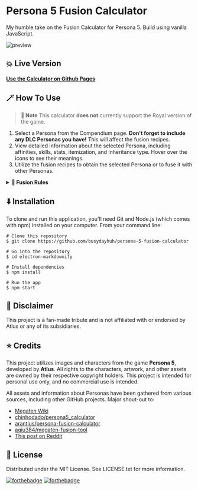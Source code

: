 # Persona 5 Fusion Calculator

My humble take on the Fusion Calculator for Persona 5. Build using vanilla JavaScript.

![preview](https://github.com/user-attachments/assets/fed81ada-f23a-4d56-bb10-5de6210e8fc9)

## 💥 Live Version
#### [Use the Calculator on Github Pages](https://busydayhuh.github.io/persona-5-fusion-calculator/) 

## 🪄 How To Use
> **📍 Note**
> This calculator **does not** currently support the Royal version of the game.

1. Select a Persona from the Compendium page. **Don't forget to include any DLC Personas you have!** This will affect the fusion recipes.
2. View detailed information about the selected Persona, including affinities, skills, stats, itemization, and inheritance type. Hover over the icons to see their meanings.
3. Utilize the fusion recipes to obtain the selected Persona or to fuse it with other Personas.

<details>
<summary><strong>🧐 Fusion Rules</strong></summary>

### Standard fusion
The Persona you receive is determined by the average level of the fusion materials, divided by two, and then rounded up to find the first available Persona in the list. For example, fusing a Level 10 and a Level 12 Persona will attempt to yield a Level 11 Persona of a specific Arcana. If a Level 11 Persona is not available, the calculator will continue to search for the next _higher_ level option within that Arcana.  
  
> **((DEFAULT LVL A + DEFAULT LVL B) / 2 ) + 1 or 0.5 = RESULTING PERSONA LEVEL**

### Fusing two Personas of the same Arcana
When fusing two Personas of the same Arcana, the result will always be another Persona of that same Arcana. This is the only scenario in which the resulting Persona could match one of the fused Personas, but this is not allowed. Instead, the outcome will be the next _lowest_ Persona within that Arcana. If no lower-level Personas exist in that Arcana, the fusion will not be possible.

### Fusion with Gem Persona (Treasure Demon)
> Gem Personas are marked with the `GEM` badge in the list.

Gem Personas have unique fusion rules. They only accept specific ingredients, and the resulting Persona is influenced by the level of the non-Gem Persona ingredient. For instance, fusing Messiah Picaro with Stone of Scone will yield Satan **only if** Messiah Picaro is between levels 90 and 91.

**Fusing with a Treasure Demon results in a Persona that is 1 or 2 ranks higher or lower within that Persona's Arcana.** The direction (up or down) and the number of ranks depend on the specific combination of the Gem Persona and the Arcana used.

> All recipes involving Gem Personas in this calculator utilize base levels for the second ingredient. Your results in the game may vary.

### Special Recepies
> Personas with special recipes are marked with the `SPECIAL` badge in the list.

Special fusion follows a unique formula that does not adhere to the conventional class-based fusion chart. Instead, it relies on a specific fusion list that cannot be altered. You can view this specific list on the page of the desired Persona.

</details>

## ⬇️ Installation
To clone and run this application, you'll need Git and Node.js (which comes with npm) installed on your computer. From your command line:
```
# Clone this repository
$ git clone https://github.com/busydayhuh/persona-5-fusion-calculator

# Go into the repository
$ cd electron-markdownify

# Install dependencies
$ npm install

# Run the app
$ npm start
```

## 📝 Disclaimer

This project is a fan-made tribute and is not affiliated with or endorsed by Atlus or any of its subsidiaries.

## ⭐ Credits

This project utilizes images and characters from the game **Persona 5**, developed by **Atlus**. All rights to the characters, artwork, and other assets are owned by their respective copyright holders. This project is intended for personal use only, and no commercial use is intended.

All assets and information about Personas have been gathered from various sources, including other GitHub projects. Major shout-out to:
* [Megaten Wiki](https://megatenwiki.com/wiki/Main_Page)
* [chinhodado/persona5_calculator](https://github.com/chinhodado/persona5_calculator)
* [arantius/persona-fusion-calculator](https://github.com/arantius/persona-fusion-calculator)
* [aqiu384/megaten-fusion-tool](https://github.com/aqiu384/megaten-fusion-tool)
* [This post on Reddit](https://www.reddit.com/r/Persona5/comments/67t820/4k_pause_menu_wallpapers_assets_and_vectors/)


## 📜 License

Distributed under the MIT License. See LICENSE.txt for more information.

[![forthebadge](https://forthebadge.com/images/badges/uses-js.svg)](https://forthebadge.com) [![forthebadge](https://forthebadge.com/images/badges/contains-17-coffee-cups.svg)](https://forthebadge.com) 
